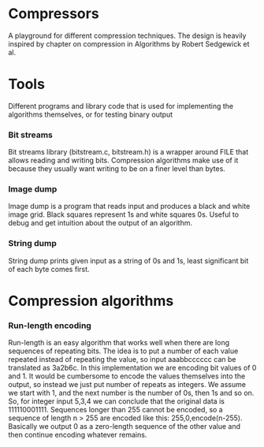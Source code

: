 # Compressors
A playground for different compression techniques. The design is heavily inspired by chapter on
compression in Algorithms by Robert Sedgewick et al.

# Tools
Different programs and library code that is used for implementing the algorithms themselves, or
for testing binary output

### Bit streams
Bit streams library (bitstream.c, bitstream.h) is a wrapper around FILE that allows reading and writing
bits. Compression algorithms make use of it because they usually want writing to be on a finer level
than bytes.

### Image dump
Image dump is a program that reads input and produces a black and white image grid. Black squares
represent 1s and white squares 0s. Useful to debug and get intuition about the output of an algorithm.

### String dump
String dump prints given input as a string of 0s and 1s, least significant bit of each byte comes first.

# Compression algorithms

### Run-length encoding
Run-length is an easy algorithm that works well when there are long sequences of repeating bits.
The idea is to put a number of each value repeated instead of repeating the value, so input
aaabbcccccc can be translated as 3a2b6c.
In this implementation we are encoding bit values of 0 and 1. It would be cumbersome to encode
the values themselves into the output, so instead we just put number of repeats as integers.
We assume we start with 1, and the next number is the number of 0s, then 1s and so on. So, for
integer input 5,3,4 we can conclude that the original data is 111110001111.
Sequences longer than 255 cannot be encoded, so a sequence of length n > 255 are encoded like
this: 255,0,encode(n-255). Basically we output 0 as a zero-length sequence of the other
value and then continue encoding whatever remains.
